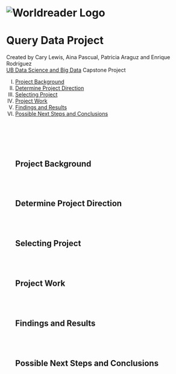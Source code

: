 # ![Worldreader Logo](https://comms.worldreader.org/wp-content/themes/worldreader/assets/images/logo.png) 
# Query Data Project 


Created by Cary Lewis, Aina Pascual, Patricia Araguz and Enrique Rodríguez
<br>
<a href="http://www.ub.edu/datascience/postgraduate/">UB Data Science and Big Data</a> Capstone Project

<ol type="I">
<li><a href="#projectbackground">Project Background</a></li>
<li><a href="#projectdirection">Determine Project Direction</a></li>
<li><a href="#projectselect">Selecting Project</a></li>
<li><a href="#projectwork">Project Work</a></li>
<li><a href="#projectresults">Findings and Results</a></li>
<li><a href="#projectnextsteps">Possible Next Steps and Conclusions</a></li>

<br><br><br><br>

<h2><a id="projectbackground">Project Background</a></h2>
<br><br>
<h2><a name="projectdirection">Determine Project Direction</a></h2>
<br><br>
<h2><a name="projectselect">Selecting Project</a></h2>
<br><br>
<h2><a name="projectwork">Project Work</a></h2>
<br><br>
<h2><a name="projectresults">Findings and Results</a></h2>
<br><br>
<h2><a id="projectnextsteps">Possible Next Steps and Conclusions</a></h2>
